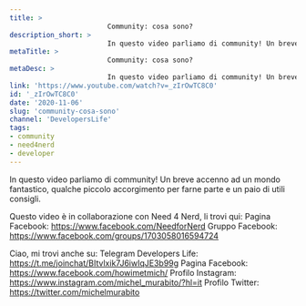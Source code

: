 ```yaml
---
title: > 
                        Community: cosa sono?
description_short: > 
                        In questo video parliamo di community! Un breve accenno ad un mondo fantastico, qualche piccolo accorgimento per farne parte ...
metaTitle: > 
                        Community: cosa sono?
metaDesc: > 
                        In questo video parliamo di community! Un breve accenno ad un mondo fantastico, qualche piccolo accorgimento per farne parte ...
link: 'https://www.youtube.com/watch?v=_zIrOwTC8C0'
id: '_zIrOwTC8C0'
date: '2020-11-06'
slug: 'community-cosa-sono'
channel: 'DevelopersLife'
tags: 
- community
- need4nerd
- developer
---
```

In questo video parliamo di community! Un breve accenno ad un mondo fantastico, qualche piccolo accorgimento per farne parte e un paio di utili consigli.

Questo video è in collaborazione con Need 4 Nerd, li trovi qui:
Pagina Facebook: https://www.facebook.com/NeedforNerd
Gruppo Facebook: https://www.facebook.com/groups/1703058016594724

Ciao, mi trovi anche su:
Telegram Developers Life: https://t.me/joinchat/BItvlxik7J6iwIqJE3b99g
Pagina Facebook: https://www.facebook.com/howimetmich/
Profilo Instagram: https://www.instagram.com/michel_murabito/?hl=it
Profilo Twitter: https://twitter.com/michelmurabito